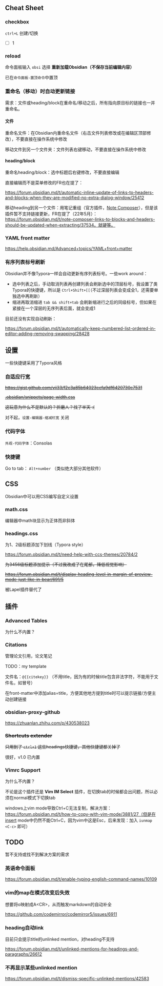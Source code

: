 ## Cheat Sheet

### checkbox

`ctrl+L` 创建/切换

- [ ] 1

### reload

命令面板输入 `obsi` 选择 **重新加载Obsidian（不保存当前编辑内容）**

已在`命令面板-置顶命令`中置顶

### 重命名（移动）时自动更新链接

需求：文件或heading/block在重命名/移动之后，所有指向原目标的链接也一并重命名。

#### 文件

重命名文件：在Obsidian内重命名文件（右击文件列表修改或在编辑区顶部修改），不要直接在操作系统中修改

移动文件到另一个文件夹：文件列表右键移动，不要直接在操作系统中修改

#### heading/block

重命名heading/block：选中标题后右键修改，不要直接编辑

直接编辑而不是菜单修改的FR也在提了：

https://forum.obsidian.md/t/automatic-inline-update-of-links-to-headers-and-blocks-when-they-are-modified-no-extra-dialog-window/25412

移动heading到另一个文件：用笔记重组（官方插件，[Note Composer](https://help.obsidian.md/Plugins/Note+composer)），但是该插件暂不支持链接更新，FR在提了（22年5月）：https://forum.obsidian.md/t/note-composer-links-to-blocks-and-headers-should-be-updated-when-extracting/37534。就硬等。

### YAML front matter

https://help.obsidian.md/Advanced+topics/YAML+front+matter

### 有序列表标号刷新

Obsidian并不像Typora一样会自动更新有序列表标号。一些work around：

- 选中列表之后，手动取消列表再创建列表会刷新选中的顶层标号，我设置了类Typora的快捷键，所以是 `Ctrl+Shift+[[`（不过深层列表会变成全1，还需要单独选中再刷新）
- 缩进再取消缩进 `tab && shift+tab` 会刷新缩进行之后的同级标号，但如果在紧接在一个深层的无序列表后面，就会变成1

目前还没有实现自动刷新：

https://forum.obsidian.md/t/automatically-keep-numbered-list-ordered-in-editor-adding-removing-swapping/28428

## 设置

一些快捷键采用了Typora风格

### 自适应行宽

~~https://gist.github.com/vii33/f2c3a85b64023cefa9df6420730c7531~~

~~<u>.obsidian/snippets/page-width.css</u>~~

~~这玩意为什么不是默认的？折磨人？找了半天 :(~~ 

对不起，`设置-编辑器-缩减栏宽` 关闭

### 代码字体

`外观-代码字体`：Consolas

### 快捷键

Go to tab： `Alt+number` （类似绝大部分其他软件）

## CSS

Obsidian中可以用CSS编写自定义设置

### math.css

编辑器中math块显示为正体而非斜体

### headings.css

为1、2级标题添加下划线（Typora style）

https://forum.obsidian.md/t/need-help-with-ccs-themes/20784/2

~~为3456级标题添加提示（不过我改成了在尾部，降低视觉影响）~~

~~https://forum.obsidian.md/t/display-heading-level-in-margin-of-preview-mode-just-like-in-bear/691/5~~

被Lapel插件替代了

## 插件

### Advanced Tables

为什么不内置？

### Citations

管理论文引用，论文笔记

TODO：my template

文件名：`@{{citekey}}` （不用title，因为有的时候title包含非法字符，不能用于文件名，如冒号）

在front-matter中添加alias=title，方便其他地方提到title时可以提示链接/方便主动创建链接

### obsidian-proxy-github

https://zhuanlan.zhihu.com/p/430538023

### ~~Shortcuts extender~~

~~只用到了 `ctrl+1` 这些headings快捷键，其他快捷键都关掉了~~

很好，v1.0 已内置

### Vimrc Support

为什么不内置？

不论是这个插件还是 **Vim IM Select** 插件，在切换tab的时候都会出问题，所以必须在normal模式下切换tab

windows上vim mode导致Ctrl+C无法复制，解决方案：https://forum.obsidian.md/t/how-to-copy-with-vim-mode/3881/27（但是在insert mode中仍然不能Ctrl+C，因为vim中这是Esc，后来发现：加入 `iunmap <C-c>` 即可）



## TODO

暂不支持或找不到解决方案的需求

### 英语命令面板

https://forum.obsidian.md/t/enable-typing-english-command-names/10109

### vim的map在模式改变后失效

想要将o映射成A\<CR\>，从而触发markdown的自动补全

https://github.com/codemirror/codemirror5/issues/6911

### heading自动link

目前只会提示title的unlinked mention，对heading不支持

https://forum.obsidian.md/t/unlinked-mentions-for-headings-and-paragraphs/26612

### 不再显示某些unlinked mention

https://forum.obsidian.md/t/dismiss-specific-unlinked-mentions/42583
